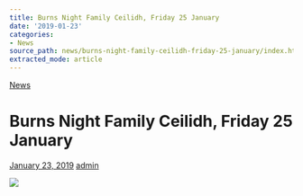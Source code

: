 ```yaml
---
title: Burns Night Family Ceilidh, Friday 25 January
date: '2019-01-23'
categories:
- News
source_path: news/burns-night-family-ceilidh-friday-25-january/index.html
extracted_mode: article
---
```

[News](/news/)

# Burns Night Family Ceilidh, Friday 25 January

[January 23, 2019](/news/burns-night-family-ceilidh-friday-25-january/) [admin](author/admin/)

[![](/assets/images/2019/01/Ceilidh-Jan-2019.jpg)](/assets/images/2019/01/Ceilidh-Jan-2019.jpg)
